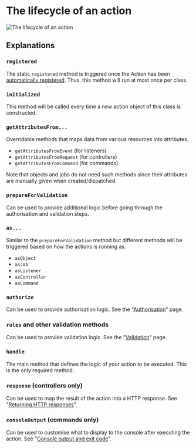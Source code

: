 # The lifecycle of an action

![The lifecycle of an action](/lifecycle.png)

## Explanations

### `registered`

The static `registered` method is triggered once the Action has been [automatically registered](/registering-actions). Thus, this method will run at most once per class.

### `initialized`

This method will be called every time a new action object of this class is constructed.

### `getAttributesFrom...`

Overridable methods that maps data from various resources into attributes.
- `getAttributesFromEvent` (for listeners)
- `getAttributesFromRequest` (for controllers)
- `getAttributesFromCommand` (for commands)

Note that objects and jobs do not need such methods since their attributes are manually given when created/dispatched.

### `prepareForValidation`

Can be used to provide additional logic before going through the authorisation and validation steps.

### `as...`

Similar to the `prepareForValidation` method but different methods will be triggered based on how the actions is running as.
- `asObject`
- `asJob`
- `asListener`
- `asController`
- `asCommand`

### `authorize`

Can be used to provide authorisation logic. See the "[Authorisation](/authorisation)" page.

### `rules` and other validation methods

Can be used to provide validation logic. See the "[Validation](/validation)" page.

### `handle`

The main method that defines the logic of your action to be executed. This is the only required method.

### `response` (controllers only)

Can be used to map the result of the action into a HTTP response. See "[Returning HTTP responses](/actions-as-controllers#returning-http-responses)".

### `consoleOutput` (commands only)

Can be used to customise what to display to the console after executing the action. See "[Console output and exit code](/actions-as-commands#console-output-and-exit-code)".
